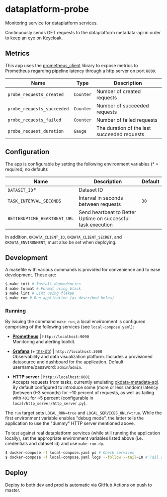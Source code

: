 # dataplatform-probe
Monitoring service for dataplatform services.

Continuously sends GET requests to the dataplatform metadata-api in order to keep an eye on Keycloak.

## Metrics
This app uses the [prometheus_client](https://github.com/prometheus/client_python) library to expose
metrics to Prometheus regarding pipeline latency through a http server on port `8000`.

| Name                       | Type      | Description                                 |
|----------------------------|-----------|---------------------------------------------|
| `probe_requests_created`   | `Counter` | Number of created requests                  |
| `probe_requests_succeeded` | `Counter` | Number of succeeded requests                |
| `probe_requests_failed`    | `Counter` | Number of failed requests                   |
| `probe_request_duration`   | `Gauge`   | The duration of the last succeeded requests |

## Configuration

The app is configurable by setting the following environment variables (* = required, no default):

| Name                         | Description                                                  | Default |
|------------------------------|--------------------------------------------------------------|---------|
| `DATASET_ID`*                | Dataset ID                                                   |         |
| `TASK_INTERVAL_SECONDS`      | Interval in seconds between requests                         | `30`    |
| `BETTERUPTIME_HEARTBEAT_URL` | Send heartbeat to Better Uptime on successful task execution |         |

In addition, `OKDATA_CLIENT_ID`, `OKDATA_CLIENT_SECRET`, and `OKDATA_ENVIRONMENT`, must also be set when deploying.

## Development

A makefile with various commands is provided for convenience and to ease development. These are:

```sh
$ make init # Install dependencies
$ make format # Format using black
$ make lint # Lint using flake8
$ make run # Run application (as described below)
```

### Running

By issuing the command `make run`, a local environment is configured comprising of the following services (see `local-compose.yaml`):

* [**Prometheus**](https://hub.docker.com/r/prom/prometheus) | `http://localhost:9090` \
  Monitoring and alerting toolkit.

* [**Grafana**](https://hub.docker.com/r/grafana/grafana) (+ [tns-db](https://hub.docker.com/r/grafana/tns-db)) | `http://localhost:3000`  \
  Observability and data visualization platform. Includes a provisioned datasource and dashboard for the application. Default username/password: `admin`/`admin`.

* **HTTP server** | `http://localhost:8081` \
  Accepts requests from tasks, currently emulating [okdata-metadata-api](https://github.com/oslokommune/okdata-metadata-api). By default configured to introduce some (more or less random) latency (between 0-3 seconds) for ~10 percent of requests, as well as failing with `401` for ~5 percent (configurable in `local/http_server/http_server.py`).

The `run` target sets `LOCAL_RUN=true` and `LOCAL_SERVICES_ONLY=true`. While the first environment variable enables "debug mode", the latter tells the application to use the "dummy" HTTP server mentioned above.

To test against real dataplatform services (while still running the application locally), set the appropriate environment variables listed above (i.e. credentials and dataset id) and use `make run-dp`.

```sh
$ docker-compose -f local-compose.yaml ps # Check services
$ docker-compose -f local-compose.yaml logs --follow --tail=10 # Tail service logs
```

## Deploy

Deploy to both dev and prod is automatic via GitHub Actions on push to master.
